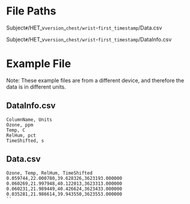 # File Paths
Subject`#`/HET_v`version`_`chest/wrist`-`first_timestamp`/Data.csv

Subject`#`/HET_v`version`_`chest/wrist`-`first_timestamp`/DataInfo.csv

# Example File
Note: These example files are from a different device, and therefore the data is in different units.
## DataInfo.csv
```csv
ColumnName, Units
Ozone, ppm
Temp, C
RelHum, pct
TimeShifted, s
```

## Data.csv
```csv
Ozone, Temp, RelHum, TimeShifted
0.059744,22.000780,39.628326,3623193.000000
0.060269,21.997948,40.122013,3623313.000000
0.060231,21.989449,40.426624,3623433.000000
0.035281,21.986614,39.943550,3623553.000000
``
